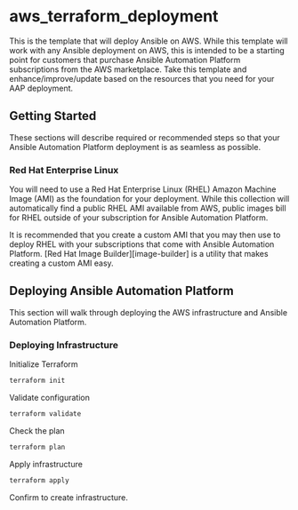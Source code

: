 # aws_terraform_deployment

This is the template that will deploy Ansible on AWS. While this template will work with any Ansible deployment on AWS, this is intended to be a starting point for customers that purchase Ansible Automation Platform subscriptions from the AWS marketplace. Take this template and enhance/improve/update based on the resources that you need for your AAP deployment.


## Getting Started

These sections will describe required or recommended steps so that your Ansible Automation Platform deployment is as seamless as possible.


### Red Hat Enterprise Linux

You will need to use a Red Hat Enterprise Linux (RHEL) Amazon Machine Image (AMI) as the foundation for your deployment.  While this collection will automatically find a public RHEL AMI available from AWS, public images bill for RHEL outside of your subscription for Ansible Automation Platform.

It is recommended that you create a custom AMI that you may then use to deploy RHEL with your subscriptions that come with Ansible Automation Platform.  [Red Hat Image Builder][image-builder] is a utility that makes creating a custom AMI easy.


## Deploying Ansible Automation Platform

This section will walk through deploying the AWS infrastructure and Ansible Automation Platform.

### Deploying Infrastructure

Initialize Terraform

```bash
terraform init
```

Validate configuration
```bash
terraform validate
```

Check the plan

```bash
terraform plan
```

Apply infrastructure

```bash
terraform apply
```

Confirm to create infrastructure.